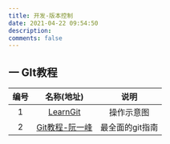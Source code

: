 ```yaml
---
title: 开发-版本控制
date: 2021-04-22 09:54:50
description: 
comments: false
---
```


## 一 GIt教程

| 编号 |                          名称(地址)                          |      说明       |
| :--: | :----------------------------------------------------------: | :-------------: |
|  1   |  [LearnGit](https://learngitbranching.js.org/?locale=zh_CN)  |   操作示意图    |
|  2   | [Git教程-阮一峰](https://www.liaoxuefeng.com/wiki/896043488029600) | 最全面的git指南 |





